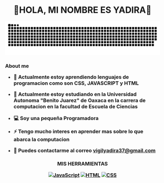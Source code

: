 
<h1 align="center">👋HOLA, MI NOMBRE ES YADIRA👋</h1>
<!--
**vigilyadira/vigilyadira** is a ✨ _special_ ✨ repository because its `README.md` (this file) appears on your GitHub profile.
<img src="https://user-images.githubusercontent.com/73097560/115834477-dbab4500-a447-11eb-908a-139a6edaec5c.gif">


<!--- snake -->
<div align="center">
  <img  src="https://github.com/1999AZZAR/1999AZZAR/blob/main/resources/img/grid-snake.svg"
       alt="snake" /></a>
</div>

<h3>About me</hr>
</div>
  
- 🔭 Actualmente estoy aprendiendo **lenguajes de programacion como son CSS, JAVASCRIPT y HTML**

- 🌱 Actualmente estoy estudiando en **la Universidad Autonoma "Benito Juarez" de Oaxaca** en la carrera de **computacion** en la facultad de **Escuela de Ciencias**

- 💻 Soy una pequeña Programadora

- ⚡ Tengo mucho interes en aprender mas sobre lo que abarca la computacion 

- 💬 Puedes contactarme al correo vigilyadira37@gmail.com
  

 <h3 align="center">MIS HERRAMIENTAS


<a href="https://developer.mozilla.org/en-US/docs/Web/JavaScript"><img alt="JavaScript" src="https://img.shields.io/badge/JavaScript-F7DF1E.svg?logo=javascript&logoColor=black"></a>
<a href="https://developer.mozilla.org/en-US/docs/Learn/Getting_started_with_the_web/HTML_basics"><img alt="HTML" src="https://img.shields.io/badge/HTML-14354C.svg?logo=html5&logoColor=black&color=orange"></a>
<a href="https://developer.mozilla.org/en-US/docs/Web/CSS"><img alt="CSS" src="https://img.shields.io/badge/CSS-14354C.svg?logo=css3&logoColor=white&color=blue"></a>
